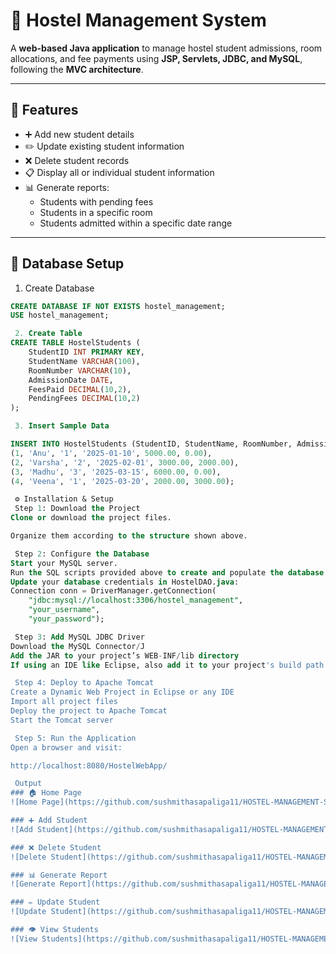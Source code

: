 # 🏢 Hostel Management System

A **web-based Java application** to manage hostel student admissions, room allocations, and fee payments using **JSP, Servlets, JDBC, and MySQL**, following the **MVC architecture**.

---

## 🚀 Features

- ➕ Add new student details  
- ✏️ Update existing student information  
- ❌ Delete student records  
- 📋 Display all or individual student information  
- 📊 Generate reports:
  - Students with pending fees  
  - Students in a specific room  
  - Students admitted within a specific date range  

---

## 🧱 Database Setup

 1. Create Database

```sql
CREATE DATABASE IF NOT EXISTS hostel_management;
USE hostel_management;

 2. Create Table
CREATE TABLE HostelStudents (
    StudentID INT PRIMARY KEY,
    StudentName VARCHAR(100),
    RoomNumber VARCHAR(10),
    AdmissionDate DATE,
    FeesPaid DECIMAL(10,2),
    PendingFees DECIMAL(10,2)
);

 3. Insert Sample Data

INSERT INTO HostelStudents (StudentID, StudentName, RoomNumber, AdmissionDate, FeesPaid, PendingFees) VALUES
(1, 'Anu', '1', '2025-01-10', 5000.00, 0.00),
(2, 'Varsha', '2', '2025-02-01', 3000.00, 2000.00),
(3, 'Madhu', '3', '2025-03-15', 6000.00, 0.00),
(4, 'Veena', '1', '2025-03-20', 2000.00, 3000.00);

 ⚙️ Installation & Setup
 Step 1: Download the Project
Clone or download the project files.

Organize them according to the structure shown above.

 Step 2: Configure the Database
Start your MySQL server.
Run the SQL scripts provided above to create and populate the database.
Update your database credentials in HostelDAO.java:
Connection conn = DriverManager.getConnection(
    "jdbc:mysql://localhost:3306/hostel_management", 
    "your_username", 
    "your_password");

 Step 3: Add MySQL JDBC Driver
Download the MySQL Connector/J
Add the JAR to your project’s WEB-INF/lib directory
If using an IDE like Eclipse, also add it to your project's build path

 Step 4: Deploy to Apache Tomcat
Create a Dynamic Web Project in Eclipse or any IDE
Import all project files
Deploy the project to Apache Tomcat
Start the Tomcat server

 Step 5: Run the Application
Open a browser and visit:

http://localhost:8080/HostelWebApp/

 Output
### 🏠 Home Page
![Home Page](https://github.com/sushmithasapaliga11/HOSTEL-MANAGEMENT-SYSTEM/blob/f81ad306f02c76eec7399fcc869b841b68e89eb3/Screenshots/Home_page.png?raw=true)

### ➕ Add Student
![Add Student](https://github.com/sushmithasapaliga11/HOSTEL-MANAGEMENT-SYSTEM/blob/f81ad306f02c76eec7399fcc869b841b68e89eb3/Screenshots/Addstudent.png?raw=true)

### ❌ Delete Student
![Delete Student](https://github.com/sushmithasapaliga11/HOSTEL-MANAGEMENT-SYSTEM/blob/f81ad306f02c76eec7399fcc869b841b68e89eb3/Screenshots/Deletestudent.png?raw=true)

### 📊 Generate Report
![Generate Report](https://github.com/sushmithasapaliga11/HOSTEL-MANAGEMENT-SYSTEM/blob/f81ad306f02c76eec7399fcc869b841b68e89eb3/Screenshots/Generate_report.png?raw=true)

### ✏️ Update Student
![Update Student](https://github.com/sushmithasapaliga11/HOSTEL-MANAGEMENT-SYSTEM/blob/f81ad306f02c76eec7399fcc869b841b68e89eb3/Screenshots/Updatestudent.png?raw=true)

### 👁️ View Students
![View Students](https://github.com/sushmithasapaliga11/HOSTEL-MANAGEMENT-SYSTEM/blob/f81ad306f02c76eec7399fcc869b841b68e89eb3/Screenshots/Viewstudents.png?raw=true)
